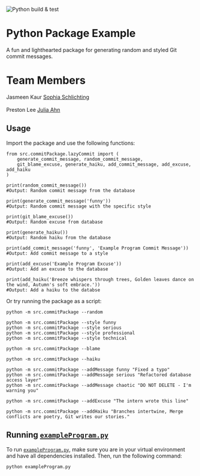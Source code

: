 ![Python build & test](https://github.com/software-students-spring2025/3-python-package-pack-it-up/actions/build.yaml/badge.svg)

# Python Package Example

A fun and lighthearted package for generating random and styled Git commit messages.

# Team Members

Jasmeen Kaur
[Sophia Schlichting](https://github.com/schlichtings)<br/>  
Preston Lee
[Julia Ahn](https://github.com/juliaahn)<br/>

## Usage

Import the package and use the following functions:

```
from src.commitPackage.lazyCommit import (
    generate_commit_message, random_commit_message,
    git_blame_excuse, generate_haiku, add_commit_message, add_excuse, add_haiku
)

print(random_commit_message())
#Output: Random commit message from the database

print(generate_commit_message('funny'))
#Output: Random commit message with the specific style

print(git_blame_excuse())
#Output: Random excuse from database

print(generate_haiku())
#Output: Random haiku from the database

print(add_commit_message('funny', 'Example Program Commit Message'))
#Output: Add commit message to a style

print(add_excuse('Example Program Excuse'))
#Output: Add an excuse to the database

print(add_haiku('Breeze whispers through trees, Golden leaves dance on the wind, Autumn's soft embrace.'))
#Output: Add a haiku to the databse
```

Or try running the package as a script:

```
python -m src.commitPackage --random

python -m src.commitPackage --style funny
python -m src.commitPackage --style serious
python -m src.commitPackage --style professional
python -m src.commitPackage --style technical

python -m src.commitPackage --blame

python -m src.commitPackage --haiku

python -m src.commitPackage --addMessage funny "Fixed a typo"
python -m src.commitPackage --addMessage serious "Refactored database access layer"
python -m src.commitPackage --addMessage chaotic "DO NOT DELETE - I'm warning you"

python -m src.commitPackage --addExcuse "The intern wrote this line"

python -m src.commitPackage --addHaiku "Branches intertwine, Merge conflicts are poetry, Git writes our stories."
```






## Running [`exampleProgram.py`](exampleProgram.py)

To run [`exampleProgram.py`](exampleProgram.py), make sure you are in your virtual environment and have all dependencies installed. Then, run the following command:

```bash
python exampleProgram.py
```


